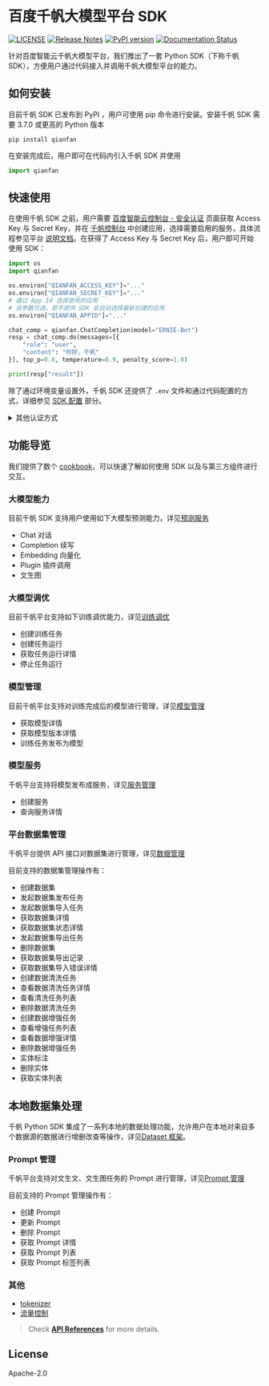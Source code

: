 # 百度千帆大模型平台 SDK

[![LICENSE](https://img.shields.io/github/license/baidubce/bce-qianfan-sdk.svg)](https://github.com/baidubce/bce-qianfan-sdk/blob/master/LICENSE)
[![Release Notes](https://img.shields.io/github/release/baidubce/bce-qianfan-sdk)](https://github.com/baidubce/bce-qianfan-sdk/releases)
[![PyPI version](https://badge.fury.io/py/qianfan.svg)](https://pypi.org/project/qianfan/)
[![Documentation Status](https://readthedocs.org/projects/qianfan/badge/?version=stable)](https://qianfan.readthedocs.io/en/stable/README.html)

针对百度智能云千帆大模型平台，我们推出了一套 Python SDK（下称千帆 SDK），方便用户通过代码接入并调用千帆大模型平台的能力。

## 如何安装

目前千帆 SDK 已发布到 PyPI ，用户可使用 pip 命令进行安装。安装千帆 SDK 需要 3.7.0 或更高的 Python 版本

```
pip install qianfan
```

在安装完成后，用户即可在代码内引入千帆 SDK 并使用

```python
import qianfan
```

## 快速使用

在使用千帆 SDK 之前，用户需要 [百度智能云控制台 - 安全认证](https://console.bce.baidu.com/iam/#/iam/accesslist) 页面获取 Access Key 与 Secret Key，并在 [千帆控制台](https://console.bce.baidu.com/qianfan/ais/console/applicationConsole/application) 中创建应用，选择需要启用的服务，具体流程参见平台 [说明文档](https://cloud.baidu.com/doc/Reference/s/9jwvz2egb)。在获得了 Access Key 与 Secret Key 后，用户即可开始使用 SDK：

```python
import os
import qianfan

os.environ["QIANFAN_ACCESS_KEY"]="..."
os.environ["QIANFAN_SECRET_KEY"]="..."
# 通过 App Id 选择使用的应用
# 该参数可选，若不提供 SDK 会自动选择最新创建的应用
os.environ["QIANFAN_APPID"]="..."

chat_comp = qianfan.ChatCompletion(model="ERNIE-Bot")
resp = chat_comp.do(messages=[{
    "role": "user",
    "content": "你好，千帆"
}], top_p=0.8, temperature=0.9, penalty_score=1.0)

print(resp["result"])
```

除了通过环境变量设置外，千帆 SDK 还提供了 `.env` 文件和通过代码配置的方式，详细参见 [SDK 配置](./docs/configurable.md) 部分。

<details>
<summary> 其他认证方式 </summary>

> 这里是一些其他认证方式，请仅在无法获取 Access Key 与 Secret Key 时使用。这些认证方式已经过时，将在未来从 SDK 中移除。

API Key (**AK**) 和 Secret Key (**SK**）是用户在调用千帆模型相关功能时所需要的凭证。具体获取流程参见平台的[应用接入使用说明文档](https://cloud.baidu.com/doc/WENXINWORKSHOP/s/Slkkydake)，但该认证方式无法使用训练、发布模型等功能，若需使用请使用 Access Key 和 Secret Key 的方式进行认证。在获得并配置了 AK 以及 SK 后，用户即可开始使用 SDK：

```python
import os
import qianfan

os.environ["QIANFAN_AK"]="..."
os.environ["QIANFAN_SK"]="..."

chat_comp = qianfan.ChatCompletion(model="ERNIE-Bot")
resp = chat_comp.do(messages=[{
    "role": "user",
    "content": "你好，千帆"
}], top_p=0.8, temperature=0.9, penalty_score=1.0)

print(resp["result"])
```

适用范围：

| 功能 | API Key | Access Key |
|:---|:---:|:---:|
| Chat 对话 | ✅ | ✅ |
| Completion 续写 | ✅ | ✅ |
| Embedding 向量化 | ✅ | ✅ |
| Plugin 插件调用 | ✅ | ✅ |
| 文生图 | ✅ | ✅ |
| 大模型调优 | ❌ | ✅ |
| 大模型管理 | ❌ | ✅ |
| 大模型服务 | ❌ | ✅ |
| 数据集管理 | ❌ | ✅ |

</details>

## 功能导览

我们提供了数个 [cookbook](https://github.com/baidubce/bce-qianfan-sdk/tree/main/cookbook)，可以快速了解如何使用 SDK 以及与第三方组件进行交互。

### 大模型能力

目前千帆 SDK 支持用户使用如下大模型预测能力，详见[预测服务](./docs/inference.md)

+ Chat 对话
+ Completion 续写
+ Embedding 向量化
+ Plugin 插件调用
+ 文生图

### 大模型调优

目前千帆平台支持如下训练调优能力，详见[训练调优](./docs/train.md)
- 创建训练任务
- 创建任务运行
- 获取任务运行详情
- 停止任务运行

### 模型管理

目前千帆平台支持对训练完成后的模型进行管理，详见[模型管理](./docs/model_management.md)

- 获取模型详情
- 获取模型版本详情
- 训练任务发布为模型

### 模型服务

千帆平台支持将模型发布成服务，详见[服务管理](./docs/service.md)

- 创建服务
- 查询服务详情

### 平台数据集管理

千帆平台提供 API 接口对数据集进行管理，详见[数据管理](./docs/dataset.md)

目前支持的数据集管理操作有：
- 创建数据集
- 发起数据集发布任务
- 发起数据集导入任务
- 获取数据集详情
- 获取数据集状态详情
- 发起数据集导出任务
- 删除数据集
- 获取数据集导出记录
- 获取数据集导入错误详情
- 创建数据清洗任务
- 查看数据清洗任务详情
- 查看清洗任务列表
- 删除数据清洗任务
- 创建数据增强任务
- 查看增强任务列表
- 查看数据增强详情
- 删除数据增强任务
- 实体标注
- 删除实体
- 获取实体列表


## 本地数据集处理

千帆 Python SDK 集成了一系列本地的数据处理功能，允许用户在本地对来自多个数据源的数据进行增删改查等操作，详见[Dataset 框架](./docs/dataset_framework.md)。


### Prompt 管理

千帆平台支持对文生文、文生图任务的 Prompt 进行管理，详见[Prompt 管理](./docs/prompt.md)

目前支持的 Prompt 管理操作有：

- 创建 Prompt
- 更新 Prompt
- 删除 Prompt
- 获取 Prompt 详情
- 获取 Prompt 列表
- 获取 Prompt 标签列表

### 其他
- [tokenizer](./docs/utils.md)
- [流量控制](./docs/configurable.md)


> Check [**API References**](https://qianfan.readthedocs.io/en/stable/qianfan.html) for more details.
## License

Apache-2.0
